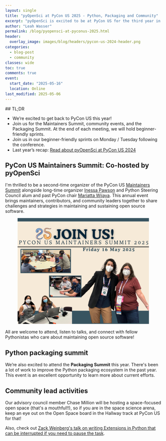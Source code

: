 ```yaml
---
layout: single
title: "pyOpenSci at PyCon US 2025 - Python, Packaging and Community"
excerpt: "pyOpenSci is excited to be at PyCon US for the third year in a row! Find us at the Maintainers summit on May 16th and then join us for a beginner-friendly sprint after the meeting."
author: "Leah Wasser"
permalink: /blog/pyopensci-at-pyconus-2025.html
header:
  overlay_image: images/blog/headers/pycon-us-2024-header.png
categories:
  - blog-post
  - community
classes: wide
toc: true
comments: true
event:
  start_date: "2025-05-16"
  location: Online
last_modified: 2025-05-06
---
```


<div class="notice" markdown = "1">
## TL;DR

* We’re excited to get back to PyCon US this year!
* Join us for the Maintainers Summit, community events, and the Packaging Summit. At the end of each meeting, we will hold beginner-friendly sprints.
* Join us in our beginner-friendly sprints on Monday / Tuesday following the conference.
* Last year’s recap: [Read about pyOpenSci at PyCon US 2024](recap-pyos-pyconus-2024.html)

</div>

## PyCon US Maintainers Summit: Co-hosted by pyOpenSci

I'm thrilled to be a second-time organizer of the PyCon US [Maintainers Summit](https://us.pycon.org/2025/events/maintainers-summit/) alongside long-time organizer [Inessa Pawson](https://github.com/InessaPawson) and Python Steering Council alum and past PyCon chair [Mariatta Wijaya](https://github.com/mariatta). This annual event brings maintainers, contributors, and community leaders together to share challenges and strategies in maintaining and sustaining open source software.


<figure>
    <picture>
    <source srcset="/images/events/pyconus-maintainers-summit-2025.webp" type="image/webp">
    <img src="/images/events/pyconus-maintainers-summit-2025.png" alt="Group of attendees collaborating at round tables during the PyCon US Maintainers Summit 2025, with text that reads ‘Join Us! PyCon US Maintainers Summit 2025 – Friday 16 May 2025’. Two organizers pose and smile in the foreground wearing conference badges and masks.">
    </picture>
</figure>

All are welcome to attend, listen to talks, and connect with fellow Pythonistas who care about maintaining open source software!

## Python packaging summit

We’re also excited to attend the **Packaging Summit** this year. There's been a lot of work to improve the Python packaging ecosystem in the past year. This event is an excellent opportunity to learn more about current efforts.

## Community lead activities

Our advisory council member Chase Million will be hosting a space-focused open space (that's a mouthful!!), so if you are in the space science arena, keep an eye out on the Open Space board in the Hallway track at PyCon US for that!

Also, check out [Zack Weinberg's talk on writing Extensions in Python that can be interrupted if you need to pause the task](https://us.pycon.org/2025/schedule/presentation/39/).
